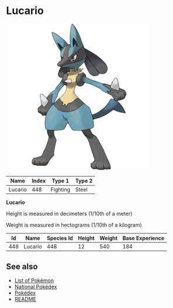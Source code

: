 # Lucario


![Lucario](images/448.png)

| **Name** | **Index** | **Type 1** | **Type 2** |
|----|----|----|----|
| Lucario | 448 | Fighting | Steel  |

**Lucario** 


Height is measured in decimeters (1/10th of a meter)

Weight is measured in hectograms (1/10th of a kilogram)

| **Id** | **Name** | **Species Id** | **Height** | **Weight** | **Base Experience** |
|--------|----------|----------------|------------|------------|---------------------|
| 448 | Lucario | 448 | 12 | 540 | 184 |


## See also

- [List of Pokémon](../pokemon.md)
- [National Pokédex](../national_pokedex.md)
- [Pokédex](../pokedex.md)
- [README](../README.md)
